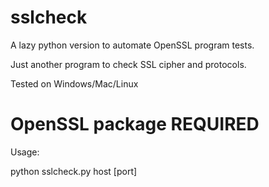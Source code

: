 # sslcheck

A lazy python version to automate OpenSSL program tests. 

Just another program to check SSL cipher and protocols.

Tested on Windows/Mac/Linux
# OpenSSL package REQUIRED 

Usage:
 
python sslcheck.py host [port] 

